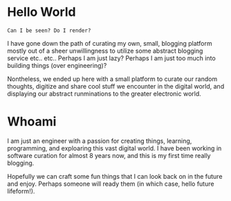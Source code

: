 
# Hello World 

```
Can I be seen? Do I render?
```

I have gone down the path of curating my own, small, blogging platform mostly out of a sheer unwillingness to utilize some abstract blogging service etc.. etc.. 
Perhaps I am just lazy? Perhaps I am just too much into building things (over engineering)?

Nontheless, we ended up here with a small platform to curate our random thoughts, digitize and share cool stuff we encounter in the digital world, and displaying our abstract runminations to the greater electronic world.


# Whoami
I am just an engineer with a passion for creating things, learning, programming, and exploaring this vast digital world. I have been working in software curation for almost 8 years now, and this is my first time really blogging.

Hopefully we can craft some fun things that I can look back on in the future and enjoy. Perhaps someone will ready them (in which case, hello future lifeform!).